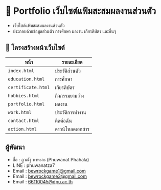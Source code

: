 # 📁 Portfolio เว็บไซต์แฟ้มสะสมผลงานส่วนตัว

- เว็บไซต์แฟ้มสะสมผลงานส่วนตัว
- ประกอบด้วยข้อมูลส่วนตัว การศึกษา ผลงาน เกียรติบัตร และอื่นๆ

## 📄 โครงสร้างหน้าเว็บไซต์

| หน้า | รายละเอียด |
|------|-------------|
| `index.html` | ประวัติส่วนตัว |
| `education.html` | การศึกษา |
| `certificate.html` | เกียรติบัตร |
| `hobbies.html` | กิจกรรมยามว่าง |
| `portfolio.html` | ผลงาน |
| `work.html` | ประวัติการทำงาน |
| `contact.html` | ติดต่อฉัน |
| `action.html` | ดาวน์โหลดเอกสาร |

## ผู้พัฒนา
- ชื่อ : ภูวณัฐ พาหะละ (Phuwanat Phahala)
- LINE : phuwanatza7
- Email : bewrockgame1@gmail.com
- Email : bewrockgame3@gmail.com
- Email : 66110045@dpu.ac.th
